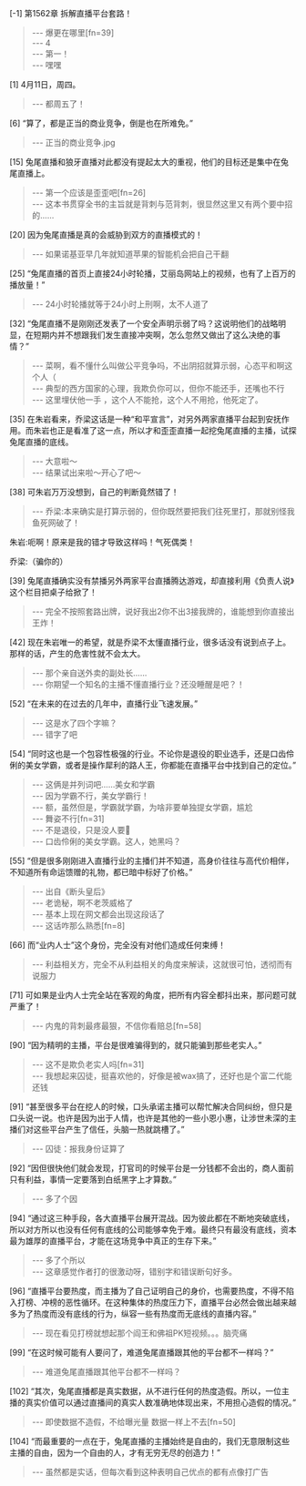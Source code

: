 
[-1] 第1562章 拆解直播平台套路！
>--- 爆更在哪里[fn=39]<br>
>--- 4<br>
>--- 第一！<br>
>--- 嘿嘿<br>

[1] 4月11日，周四。
>--- 都周五了！<br>

[6] “算了，都是正当的商业竞争，倒是也在所难免。”
>--- 正当的商业竞争.jpg<br>

[15] 兔尾直播和狼牙直播对此都没有提起太大的重视，他们的目标还是集中在兔尾直播上。
>--- 第一个应该是歪歪吧[fn=26]<br>
>--- 这本书贯穿全书的主旨就是背刺与范背刺，很显然这里又有两个要中招的……<br>

[20] 因为兔尾直播是真的会威胁到双方的直播模式的！
>--- 如果诺基亚早几年就知道苹果的智能机会把自己干翻<br>

[25] “兔尾直播的首页上直接24小时轮播，艾丽岛网站上的视频，也有了上百万的播放量！”
>--- 24小时轮播就等于24小时上刑啊，太不人道了<br>

[32] “兔尾直播不是刚刚还发表了一个安全声明示弱了吗？这说明他们的战略明显，在短期内并不想跟我们发生直接冲突啊，怎么忽然又做出了这么决绝的事情？”
>--- 菜啊，看不懂什么叫做公平竞争吗，不出阴招就算示弱，心态平和啊这个人（<br>
>--- 典型的西方国家的心理，我欺负你可以，但你不能还手，还嘴也不行<br>
>--- 这里埋伏他一手 ，这个人不能抢，这个人不用抢，他死定了。<br>

[35] 在朱岩看来，乔梁这话是一种“和平宣言”，对另外两家直播平台起到安抚作用。而朱岩也正是看准了这一点，所以才和歪歪直播一起挖兔尾直播的主播，试探兔尾直播的底线。
>--- 大意啦～<br>
>--- 结果试出来啦～开心了吧～<br>

[38] 可朱岩万万没想到，自己的判断竟然错了！
>--- 乔梁:本来确实是打算示弱的，但你既然要把我们往死里打，那就别怪我鱼死网破了！

朱岩:呃啊！原来是我的错才导致这样吗！气死偶类！

乔梁:（骗你的）<br>

[39] 兔尾直播确实没有禁播另外两家平台直播腾达游戏，却直接利用《负责人说》这个栏目把桌子给掀了！
>--- 完全不按照套路出牌，说好我出2你不出3接我牌的，谁能想到你直接出王炸！<br>

[42] 现在朱岩唯一的希望，就是乔梁不太懂直播行业，很多话没有说到点子上。那样的话，产生的危害性就不会太大。
>--- 那个亲自送外卖的副处长……<br>
>--- 你期望一个知名的主播不懂直播行业？还没睡醒是吧？！<br>

[52] “在未来的在过去的几年中，直播行业飞速发展。”
>--- 这是水了四个字嘛？<br>
>--- 错字了吧<br>

[54] “同时这也是一个包容性极强的行业。不论你是退役的职业选手，还是口齿伶俐的美女学霸，或者是操作犀利的路人王，你都能在直播平台中找到自己的定位。”
>--- 这俩是并列词吧……美女和学霸<br>
>--- 因为学霸不行，美女学霸行！<br>
>--- 额，虽然但是，学霸就学霸，为啥非要单独提女学霸，尴尬<br>
>--- 舞姿不行[fn=31]<br>
>--- 不是退役，只是没人要🤗<br>
>--- 口齿伶俐的美女学霸。这人，她黑吗？<br>

[55] “但是很多刚刚进入直播行业的主播们并不知道，高身价往往与高代价相伴，不知道所有命运馈赠的礼物，都已暗中标好了价格。”
>--- 出自《断头皇后》<br>
>--- 老诡秘，啊不老茨威格了<br>
>--- 基本上现在网文都会出现这段话了<br>
>--- 这话咋那么熟悉[fn=8]<br>

[66] 而“业内人士”这个身份，完全没有对他们造成任何束缚！
>--- 利益相关方，完全不从利益相关的角度来解读，这就很可怕，透彻而有说服力<br>

[71] 可如果是业内人士完全站在客观的角度，把所有内容全都抖出来，那问题可就严重了！
>--- 内鬼的背刺最疼最狠，不信你看赔总[fn=58]<br>

[90] “因为精明的主播，平台是很难骗得到的，就只能骗到那些老实人。”
>--- 这不是欺负老实人吗[fn=31]<br>
>--- 我想起来囚徒，挺喜欢他的，好像是被wax搞了，还好也是个富二代能还钱<br>

[91] “甚至很多平台在挖人的时候，口头承诺主播可以帮忙解决合同纠纷，但只是口头说一说。也许是因为出于人情，也许是其他的一些小恩小惠，让涉世未深的主播们对这些平台产生了信任，头脑一热就跳槽了。”
>--- 囚徒：报我身份证算了<br>

[92] “因但很快他们就会发现，打官司的时候平台是一分钱都不会出的，商人面前只有利益，事情一定要落到白纸黑字上才算数。”
>--- 多了个因<br>

[94] “通过这三种手段，各大直播平台展开混战。因为彼此都在不断地突破底线，所以对方所以也没有任何有底线的公司能够幸免于难。最终只有最没有底线，资本最为雄厚的直播平台，才能在这场竞争中真正的生存下来。”
>--- 多了个所以<br>
>--- 这章感觉作者打的很激动呀，错别字和错误断句好多。<br>

[96] “直播平台要热度，而主播为了自己证明自己的身价，也需要热度，不得不陷入打榜、冲榜的恶性循环。在这种集体的热度压力下，直播平台必然会做出越来越多为了热度而没有底线的行为，纵容一些有热度而无底线的直播内容。”
>--- 现在看见打榜就想起那个阎王和佛祖PK短视频。。。脑壳痛<br>

[99] “在这时候可能有人要问了，难道兔尾直播跟其他的平台都不一样吗？”
>--- 难道兔尾直播跟其他平台都不一样吗？<br>

[102] “其次，兔尾直播都是真实数据，从不进行任何的热度造假。所以，一位主播的真实价值可以通过直播间的真实人数准确地体现出来，不用担心造假的情况。”
>--- 即使数据不造假，不给曝光量 数据一样上不去[fn=50]<br>

[104] “而最重要的一点在于，兔尾直播的主播始终是自由的，我们无意限制这些主播的自由，因为一个自由的人，才有无穷无尽的创造力！”
>--- 虽然都是实话，但每次看到这种表明自己优点的都有点像打广告<br>
